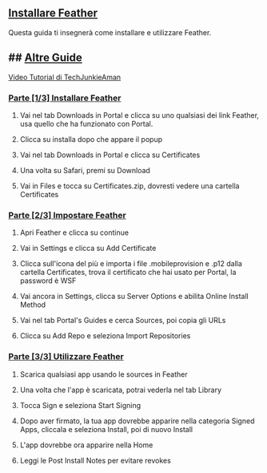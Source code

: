 ## [Installare Feather](accent://)

Questa guida ti insegnerà come installare e utilizzare Feather.

## ## [Altre Guide](accent://)

[Video Tutorial di TechJunkieAman](https://youtu.be/8DiBMAdLMiY)

### [Parte [1/3] Installare Feather](accent://)

1. Vai nel tab Downloads in Portal e clicca su uno qualsiasi dei link Feather, usa quello che ha funzionato con Portal.

2. Clicca su installa dopo che appare il popup

3. Vai nel tab Downloads in Portal e clicca su Certificates

4. Una volta su Safari, premi su Download

5. Vai in Files e tocca su Certificates.zip, dovresti vedere una cartella Certificates

### [Parte [2/3] Impostare Feather](accent://)

1. Apri Feather e clicca su continue

2. Vai in Settings e clicca su Add Certificate

3. Clicca sull'icona del più e importa i file .mobileprovision e .p12 dalla cartella Certificates, trova il certificato che hai usato per Portal, la password è WSF

4. Vai ancora in Settings, clicca su Server Options e abilita Online Install Method

5. Vai nel tab Portal's Guides e cerca Sources, poi copia gli URLs

6. Clicca su Add Repo e seleziona Import Repositories

### [Parte [3/3] Utilizzare Feather](accent://)

1. Scarica qualsiasi app usando le sources in Feather

2. Una volta che l'app è scaricata, potrai vederla nel tab Library

3. Tocca Sign e seleziona Start Signing

4. Dopo aver firmato, la tua app dovrebbe apparire nella categoria Signed Apps, cliccala e seleziona Install, poi di nuovo Install

5. L'app dovrebbe ora apparire nella Home

6. Leggi le Post Install Notes per evitare revokes

